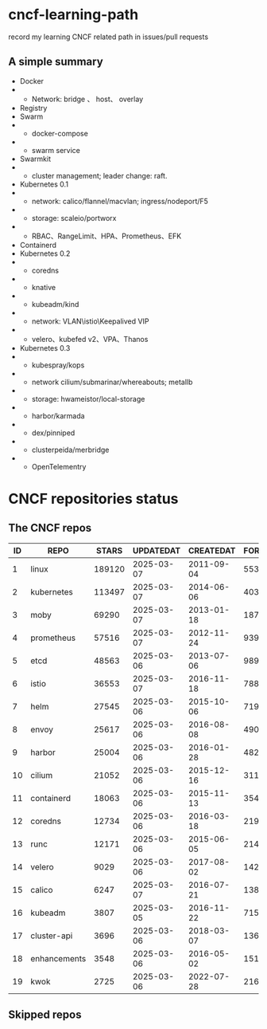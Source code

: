 # cncf-learning-path
record my learning CNCF related path in issues/pull requests

## A simple summary
- Docker
- - Network: bridge 、 host、 overlay
- Registry
- Swarm
- - docker-compose
- - swarm service
- Swarmkit
- - cluster management; leader change: raft.
- Kubernetes 0.1
- - network: calico/flannel/macvlan; ingress/nodeport/F5
- - storage: scaleio/portworx
- - RBAC、RangeLimit、HPA、Prometheus、EFK
- Containerd
- Kubernetes 0.2
- - coredns
- - knative
- - kubeadm/kind
- - network: VLAN\istio\Keepalived VIP
- - velero、kubefed v2、VPA、Thanos
- Kubernetes 0.3
- - kubespray/kops
- - network cilium/submarinar/whereabouts; metallb
- - storage: hwameistor/local-storage
- - harbor/karmada
- - dex/pinniped
- - clusterpeida/merbridge
- - OpenTelementry

# CNCF repositories status
<!--START_SECTION:github_repos-->
## The CNCF repos
| ID |     REPO     | STARS  | UPDATEDAT  | CREATEDAT  | FORKSCOUNT |
|----|--------------|--------|------------|------------|------------|
|  1 | linux        | 189120 | 2025-03-07 | 2011-09-04 |      55357 |
|  2 | kubernetes   | 113497 | 2025-03-07 | 2014-06-06 |      40357 |
|  3 | moby         |  69290 | 2025-03-07 | 2013-01-18 |      18708 |
|  4 | prometheus   |  57516 | 2025-03-07 | 2012-11-24 |       9397 |
|  5 | etcd         |  48563 | 2025-03-06 | 2013-07-06 |       9891 |
|  6 | istio        |  36553 | 2025-03-07 | 2016-11-18 |       7882 |
|  7 | helm         |  27545 | 2025-03-06 | 2015-10-06 |       7199 |
|  8 | envoy        |  25617 | 2025-03-06 | 2016-08-08 |       4900 |
|  9 | harbor       |  25004 | 2025-03-06 | 2016-01-28 |       4822 |
| 10 | cilium       |  21052 | 2025-03-06 | 2015-12-16 |       3112 |
| 11 | containerd   |  18063 | 2025-03-06 | 2015-11-13 |       3548 |
| 12 | coredns      |  12734 | 2025-03-06 | 2016-03-18 |       2197 |
| 13 | runc         |  12171 | 2025-03-06 | 2015-06-05 |       2148 |
| 14 | velero       |   9029 | 2025-03-06 | 2017-08-02 |       1429 |
| 15 | calico       |   6247 | 2025-03-07 | 2016-07-21 |       1389 |
| 16 | kubeadm      |   3807 | 2025-03-05 | 2016-11-22 |        715 |
| 17 | cluster-api  |   3696 | 2025-03-06 | 2018-03-07 |       1361 |
| 18 | enhancements |   3548 | 2025-03-06 | 2016-05-02 |       1516 |
| 19 | kwok         |   2725 | 2025-03-06 | 2022-07-28 |        216 |



## Skipped repos
<!--END_SECTION:github_repos-->
